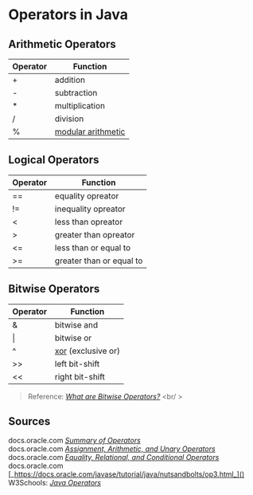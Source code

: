 # Operators in Java

## Arithmetic Operators
| Operator | Function |
| -------- | -------- |
| + | addition |
| - | subtraction |
| * | multiplication |
| / | division |
| % | [modular arithmetic](https://en.wikipedia.org/wiki/Modular_arithmetic) |

## Logical Operators
| Operator | Function |
| -------- | -------- |
| == | equality opreator |
| != | inequality opreator |
| < | less than opreator |
| > | greater than opreator |
| <= | less than or equal to |
| >= | greater than or equal to |

## Bitwise Operators
| Operator | Function |
| -------- | -------- |
| & | bitwise and |
| \| | bitwise or |
| ^ | [xor](https://en.wikipedia.org/wiki/Exclusive_or) (exclusive or) |
| >> | left bit-shift |
| << | right bit-shift |
> Reference: [_What are Bitwise Operators?_](https://www.geeksforgeeks.org/bitwise-operators-in-java/) <br/ >

## Sources
docs.oracle.com [_Summary of Operators_](https://docs.oracle.com/javase/tutorial/java/nutsandbolts/opsummary.html) <br />
docs.oracle.com [_Assignment, Arithmetic, and Unary Operators_](https://docs.oracle.com/javase/tutorial/java/nutsandbolts/op1.html) <br />
docs.oracle.com [_Equality, Relational, and Conditional Operators_](https://docs.oracle.com/javase/tutorial/java/nutsandbolts/op2.html) <br />
docs.oracle.com [_https://docs.oracle.com/javase/tutorial/java/nutsandbolts/op3.html_]() <br />
W3Schools: [_Java Operators_](https://www.w3schools.com/java/java_operators.asp) <br />
